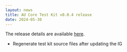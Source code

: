 ```yaml
---
layout: news
title: AU Core Test Kit v0.0.4 release
date: 2024-05-30
---
```


The release details are available [here](https://github.com/hl7au/au-fhir-core-inferno/releases/tag/v0.0.4). 


<!-- break -->

* Regenerate test kit source files after updating the IG


